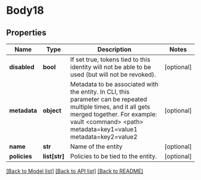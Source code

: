 # Body18

## Properties
Name | Type | Description | Notes
------------ | ------------- | ------------- | -------------
**disabled** | **bool** | If set true, tokens tied to this identity will not be able to be used (but will not be revoked). | [optional] 
**metadata** | **object** | Metadata to be associated with the entity. In CLI, this parameter can be repeated multiple times, and it all gets merged together. For example: vault &lt;command&gt; &lt;path&gt; metadata&#x3D;key1&#x3D;value1 metadata&#x3D;key2&#x3D;value2 | [optional] 
**name** | **str** | Name of the entity | [optional] 
**policies** | **list[str]** | Policies to be tied to the entity. | [optional] 

[[Back to Model list]](../README.md#documentation-for-models) [[Back to API list]](../README.md#documentation-for-api-endpoints) [[Back to README]](../README.md)

